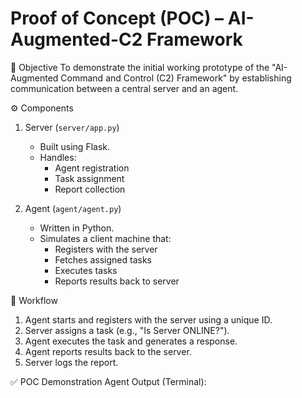 # Proof of Concept (POC) – AI-Augmented-C2 Framework

📌 Objective
To demonstrate the initial working prototype of the "AI-Augmented Command and Control (C2) Framework" by establishing communication between a central server and an agent.

⚙️ Components
1. Server (`server/app.py`)  
   - Built using Flask.  
   - Handles:
     - Agent registration
     - Task assignment
     - Report collection

2. Agent (`agent/agent.py`) 
   - Written in Python.  
   - Simulates a client machine that:
     - Registers with the server
     - Fetches assigned tasks
     - Executes tasks
     - Reports results back to server

🔄 Workflow
1. Agent starts and registers with the server using a unique ID.  
2. Server assigns a task (e.g., "Is Server ONLINE?").  
3. Agent executes the task and generates a response.  
4. Agent reports results back to the server.  
5. Server logs the report.  

✅ POC Demonstration
Agent Output (Terminal):
